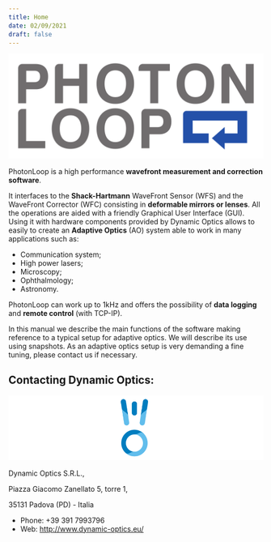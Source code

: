 ```yaml
---
title: Home 
date: 02/09/2021
draft: false
---
```


![PhotonLoop](PhotonLoop_logo_big.png)

PhotonLoop is a high performance **wavefront measurement and correction software**. 

It interfaces to the **Shack-Hartmann** WaveFront Sensor (WFS) and the WaveFront Corrector (WFC) consisting in **deformable mirrors or lenses**.
All the operations are aided with a friendly Graphical User Interface (GUI). 
Using it with hardware components provided by Dynamic Optics allows to easily to create an **Adaptive Optics** (AO) system able to work in many applications such as: 

* Communication system;
* High power lasers;
* Microscopy;
* Ophthalmology;
* Astronomy. 

PhotonLoop can work up to 1kHz and offers the possibility of **data logging** and **remote control** (with TCP-IP).

In this manual we describe the main functions of the software making reference to a typical setup for adaptive optics. 
We will describe its use using snapshots. 
As an adaptive optics setup is very demanding a fine tuning, please contact us if necessary.

## Contacting Dynamic Optics:

![Dynamic Optics](DynamicOptics.png#imageBackground)

Dynamic Optics S.R.L.,

Piazza Giacomo Zanellato 5, torre 1,

35131 Padova (PD) - Italia
* Phone: +39 391 7993796
* Web: http://www.dynamic-optics.eu/
